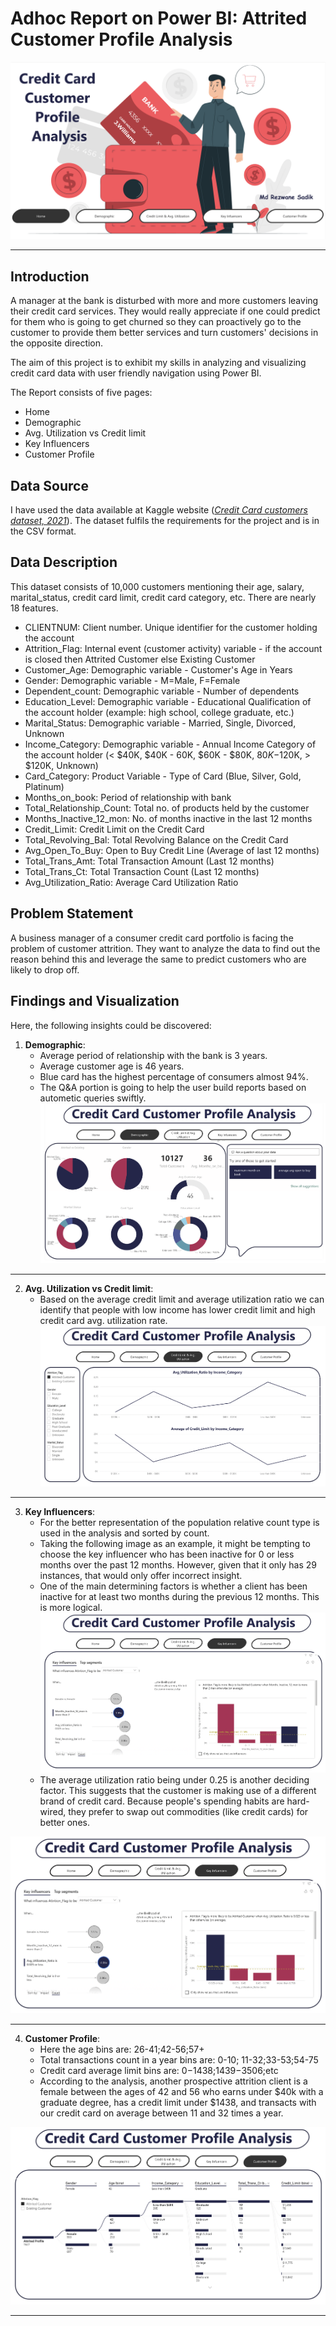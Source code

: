 # Adhoc Report on Power BI: Attrited Customer Profile Analysis
![](Pictures/intro.png)
***

## Introduction

A manager at the bank is disturbed with more and more customers leaving their credit card services. They would really appreciate if one could predict for them who is going to get churned so they can proactively go to the customer to provide them better services and turn customers' decisions in the opposite direction.

The aim of this project is to exhibit my skills in analyzing and visualizing credit card data with user friendly navigation using Power BI.

The Report consists of five pages:

-  Home 
-  Demographic
-  Avg. Utilization vs Credit limit
-  Key Influencers
-  Customer Profile


## Data Source 
I have used the data available at Kaggle website (_[Credit Card customers dataset, 2021](https://www.kaggle.com/datasets/sakshigoyal7/credit-card-customers)_). The dataset fulfils the requirements for the project and is in the CSV format. 

## Data Description 
This dataset consists of 10,000 customers mentioning their age, salary, marital_status, credit card limit, credit card category, etc. There are nearly 18 features. 
-   CLIENTNUM: Client number. Unique identifier for the customer holding the account
-   Attrition_Flag: Internal event (customer activity) variable - if the account is closed then Attrited Customer else Existing Customer
-   Customer_Age: Demographic variable - Customer's Age in Years
-   Gender: Demographic variable - M=Male, F=Female
-   Dependent_count: Demographic variable - Number of dependents
-   Education_Level: Demographic variable - Educational Qualification of the account holder (example: high school, college graduate, etc.)
-   Marital_Status: Demographic variable - Married, Single, Divorced, Unknown
-   Income_Category: Demographic variable - Annual Income Category of the account holder (< $40K, $40K - 60K, $60K - $80K, $80K-$120K, > $120K, Unknown)
-   Card_Category: Product Variable - Type of Card (Blue, Silver, Gold, Platinum)
-   Months_on_book: Period of relationship with bank
-   Total_Relationship_Count: Total no. of products held by the customer
-   Months_Inactive_12_mon: No. of months inactive in the last 12 months
-   Credit_Limit: Credit Limit on the Credit Card
-   Total_Revolving_Bal: Total Revolving Balance on the Credit Card
-   Avg_Open_To_Buy: Open to Buy Credit Line (Average of last 12 months)
-   Total_Trans_Amt: Total Transaction Amount (Last 12 months)
-   Total_Trans_Ct: Total Transaction Count (Last 12 months)
-   Avg_Utilization_Ratio: Average Card Utilization Ratio



## Problem Statement

A business manager of a consumer credit card portfolio is facing the problem of customer attrition. They want to analyze the data to find out the reason behind this and leverage the same to predict customers who are likely to drop off.

   



## Findings and Visualization

Here, the following insights could be discovered:

1. __Demographic__: 
     -  Average period of relationship with the bank is 3 years. 
     -  Average customer age is 46 years. 
     -  Blue card has the highest percentage of consumers almost 94%. 
     -  The Q&A portion is going to help the user build reports based on autometic queries swiftly.   
![](Pictures/demographic.png)
***
2. __Avg. Utilization vs Credit limit__:
   -  Based on the average credit limit and average utilization ratio we can identify that people with low income has lower credit limit and high credit card avg. utilization rate.
![](Pictures/avg_ut_vs_credit_lim.png)
***
3. __Key Influencers__:
   -  For the better representation of the population relative count type is used in the analysis and sorted by count. 
   -  Taking the following image as an example, it might be tempting to choose the key influencer who has been inactive for 0 or less months over the past 12 months. However, given that it only has 29 instances, that would only offer incorrect insight.
   -  One of the main determining factors is whether a client has been inactive for at least two months during the previous 12 months. This is more logical.  
![](Pictures/KI_1.png)
   -  The average utilization ratio being under 0.25 is another deciding factor. This suggests that the customer is making use of a different brand of credit card. Because people's spending habits are hard-wired, they prefer to swap out commodities (like credit cards) for better ones.  
 
![](Pictures/KI_2.png)
***
4. __Customer Profile__:
   -  Here the age bins are: 26-41;42-56;57+
   -  Total transactions count in a year bins are:  0-10; 11-32;33-53;54-75
   -  Credit card average limit bins are: $0-$1438;$1439-$3506;etc
   -  According to the analysis, another prospective attrition client is a female between the ages of 42 and 56 who earns under $40k with a graduate degree, has a credit limit under $1438, and transacts with our credit card on average between 11 and 32 times a year.  

![](Pictures/customer_profile.png)




***
